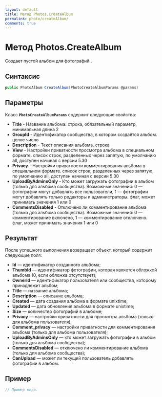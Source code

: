 ```yaml
---
layout: default
title: Метод Photos.CreateAlbum
permalink: photo/createAlbum/
comments: true
---
```

# Метод Photos.CreateAlbum
Создает пустой альбом для фотографий..

## Синтаксис
``` csharp
public PhotoAlbum CreateAlbum(PhotoCreateAlbumParams @params)
```

## Параметры
Класс **`PhotoCreateAlbumParams`** содержит следующие свойства:

+ **Title** - Название альбома. строка, обязательный параметр, минимальная длина 2
+ **GroupId** - Идентификатор сообщества, в котором создаётся альбом. целое число
+ **Description** - Текст описания альбома. строка
+ **View** - Настройки приватности просмотра альбома в специальном формате. список строк, разделенных через запятую, по умолчанию all, доступен начиная с версии 5.30
+ **Privacy** - Настройки приватности комментирования альбома в специальном формате. список строк, разделенных через запятую, по умолчанию all, доступен начиная с версии 5.30
+ **UploadByAdminsOnly** - Кто может загружать фотографии в альбом (только для альбома сообщества).  Возможные значения:   0 — фотографии могут добавлять все пользователи,  1 — фотографии могут добавлять только редакторы и администраторы.  флаг, может принимать значения 1 или 0
+ **CommentsDisabled** - Отключено ли комментирование альбома (только для альбома сообщества).  Возможные значения:   0 — комментирование включено,  1 — комментирование отключено.  флаг, может принимать значения 1 или 0

## Результат
После успешного выполнения возвращает объект, который содержит следующие поля: 

+ **Id** — идентификатор созданного альбома; 
+ **ThumbId** — идентификатор фотографии, которая является обложкой альбома  (0, если обложка отсутствует); 
+ **OwnerId** — идентификатор пользователя или сообщества, которому принадлежит альбом; 
+ **Title** — название альбома; 
+ **Description** — описание альбома; 
+ **Created** — дата создания альбома в формате unixtime; 
+ **Updated** — дата обновления альбома в формате unixtime; 
+ **Size** — количество фотографий в альбоме; 
+ **Privacy** — настройки приватности для просмотра альбома (только для альбома пользователя); 
+ **Comment_privacy** — настройки приватности для комментирования альбома (только для альбома пользователя); 
+ **UploadByAdminsOnly** — кто может загружать фотографии в альбом (только для альбома сообщества); 
+ **CommentsDisabled** — отключено ли комментирование альбома (только для альбома сообщества); 
+ **CanUpload** — может ли текущий пользователь добавлять фотографии в альбом.

## Пример
``` csharp
// Пример кода.
```
